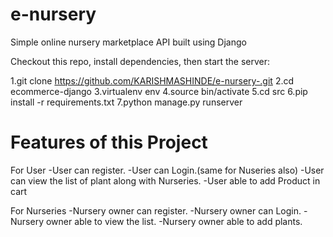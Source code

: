 # e-nursery
Simple online nursery marketplace API  built using Django

Checkout this repo, install dependencies, then start the server:

1.git clone https://github.com/KARISHMASHINDE/e-nursery-.git
2.cd ecommerce-django
3.virtualenv env
4.source bin/activate
5.cd src
6.pip install -r requirements.txt
7.python manage.py runserver

# Features of this Project
For User 
-User can register.
-User can Login.(same for Nuseries also)
-User can view the list of plant along with Nurseries.
-User able to add Product in cart

For Nurseries
-Nursery owner can register.
-Nursery owner can Login.
-Nursery owner able to view the list.
-Nursery owner able to add plants.
